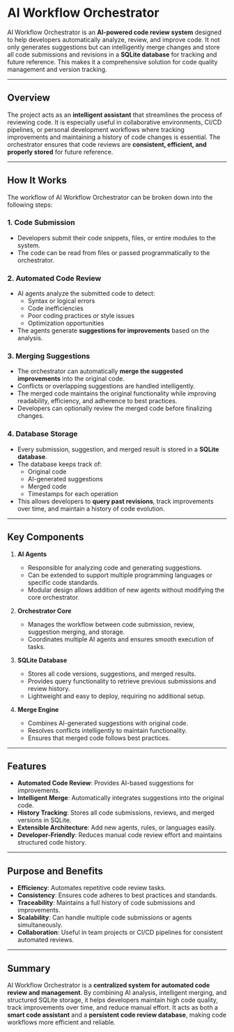 # AI Workflow Orchestrator

AI Workflow Orchestrator is an **AI-powered code review system** designed to help developers automatically analyze, review, and improve code. It not only generates suggestions but can intelligently merge changes and store all code submissions and revisions in a **SQLite database** for tracking and future reference. This makes it a comprehensive solution for code quality management and version tracking.

---

## Overview

The project acts as an **intelligent assistant** that streamlines the process of reviewing code. It is especially useful in collaborative environments, CI/CD pipelines, or personal development workflows where tracking improvements and maintaining a history of code changes is essential. The orchestrator ensures that code reviews are **consistent, efficient, and properly stored** for future reference.

---

## How It Works

The workflow of AI Workflow Orchestrator can be broken down into the following steps:

### 1. **Code Submission**
- Developers submit their code snippets, files, or entire modules to the system.
- The code can be read from files or passed programmatically to the orchestrator.

### 2. **Automated Code Review**
- AI agents analyze the submitted code to detect:
  - Syntax or logical errors
  - Code inefficiencies
  - Poor coding practices or style issues
  - Optimization opportunities
- The agents generate **suggestions for improvements** based on the analysis.

### 3. **Merging Suggestions**
- The orchestrator can automatically **merge the suggested improvements** into the original code.
- Conflicts or overlapping suggestions are handled intelligently.
- The merged code maintains the original functionality while improving readability, efficiency, and adherence to best practices.
- Developers can optionally review the merged code before finalizing changes.

### 4. **Database Storage**
- Every submission, suggestion, and merged result is stored in a **SQLite database**.
- The database keeps track of:
  - Original code
  - AI-generated suggestions
  - Merged code
  - Timestamps for each operation
- This allows developers to **query past revisions**, track improvements over time, and maintain a history of code evolution.

---

## Key Components

1. **AI Agents**
   - Responsible for analyzing code and generating suggestions.
   - Can be extended to support multiple programming languages or specific code standards.
   - Modular design allows addition of new agents without modifying the core orchestrator.

2. **Orchestrator Core**
   - Manages the workflow between code submission, review, suggestion merging, and storage.
   - Coordinates multiple AI agents and ensures smooth execution of tasks.

3. **SQLite Database**
   - Stores all code versions, suggestions, and merged results.
   - Provides query functionality to retrieve previous submissions and review history.
   - Lightweight and easy to deploy, requiring no additional setup.

4. **Merge Engine**
   - Combines AI-generated suggestions with original code.
   - Resolves conflicts intelligently to maintain functionality.
   - Ensures that merged code follows best practices.

---

## Features

- **Automated Code Review**: Provides AI-based suggestions for improvements.
- **Intelligent Merge**: Automatically integrates suggestions into the original code.
- **History Tracking**: Stores all code submissions, reviews, and merged versions in SQLite.
- **Extensible Architecture**: Add new agents, rules, or languages easily.
- **Developer-Friendly**: Reduces manual code review effort and maintains structured code history.

---

## Purpose and Benefits

- **Efficiency**: Automates repetitive code review tasks.  
- **Consistency**: Ensures code adheres to best practices and standards.  
- **Traceability**: Maintains a full history of code submissions and improvements.  
- **Scalability**: Can handle multiple code submissions or agents simultaneously.  
- **Collaboration**: Useful in team projects or CI/CD pipelines for consistent automated reviews.

---

## Summary

AI Workflow Orchestrator is a **centralized system for automated code review and management**. By combining AI analysis, intelligent merging, and structured SQLite storage, it helps developers maintain high code quality, track improvements over time, and reduce manual effort. It acts as both a **smart code assistant** and a **persistent code review database**, making code workflows more efficient and reliable.
